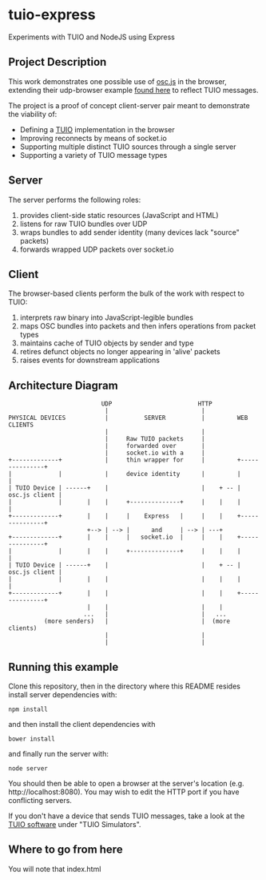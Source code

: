# tuio-express
Experiments with TUIO and NodeJS using Express

## Project Description
This work demonstrates one possible use of [osc.js](https://github.com/colinbdclark/osc.js) in the browser, extending their udp-browser example [found here](https://github.com/colinbdclark/osc.js-examples) to reflect TUIO messages.

The project is a proof of concept client-server pair meant to demonstrate the viability of:

* Defining a [TUIO](http://www.tuio.org) implementation in the browser
* Improving reconnects by means of socket.io
* Supporting multiple distinct TUIO sources through a single server
* Supporting a variety of TUIO message types

## Server
The server performs the following roles:

1. provides client-side static resources (JavaScript and HTML)
2. listens for raw TUIO bundles over UDP
3. wraps bundles to add sender identity (many devices lack "source" packets)
4. forwards wrapped UDP packets over socket.io

## Client
The browser-based clients perform the bulk of the work with respect to TUIO:

1. interprets raw binary into JavaScript-legible bundles
2. maps OSC bundles into packets and then infers operations from packet types
3. maintains cache of TUIO objects by sender and type
4. retires defunct objects no longer appearing in 'alive' packets
5. raises events for downstream applications

## Architecture Diagram

                              UDP                        HTTP
                               |                          |  
    PHYSICAL DEVICES           |          SERVER          |         WEB CLIENTS
                               |                          | 
                               |     Raw TUIO packets     | 
                               |     forwarded over       | 
                               |     socket.io with a     | 
    +-------------+            |     thin wrapper for     |         +---------------+
    |             |            |     device identity      |         |               |
    | TUIO Device | ------+    |                          |    + -- | osc.js client |
    |             |       |    |     +--------------+     |    |    |               |
    +-------------+       |    |     |    Express   |     |    |    +---------------+
                          +--> | --> |      and     | --> | ---+
    +-------------+       |    |     |   socket.io  |     |    |    +---------------+
    |             |       |    |     +--------------+     |    |    |               |
    | TUIO Device | ------+    |                          |    + -- | osc.js client |
    |             |       |    |                          |    |    |               |
    +-------------+       |    |                          |    |    +---------------+
                          |    |                          |    |
                         ...   |                          |   ...
              (more senders)   |                          |  (more clients)
                               |                          |
                               |                          |


## Running this example

Clone this repository, then in the directory where this README resides install server dependencies with:

    npm install

and then install the client dependencies with

    bower install

and finally run the server with:

    node server

You should then be able to open a browser at the server's location (e.g. http://localhost:8080). You may wish to edit the HTTP port if you have conflicting servers.

If you don't have a device that sends TUIO messages, take a look at the [TUIO software](http://www.tuio.org/?software) under
"TUIO Simulators".

## Where to go from here

You will note that index.html 
